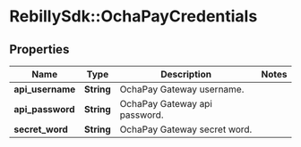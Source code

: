 # RebillySdk::OchaPayCredentials

## Properties
Name | Type | Description | Notes
------------ | ------------- | ------------- | -------------
**api_username** | **String** | OchaPay Gateway username. | 
**api_password** | **String** | OchaPay Gateway api password. | 
**secret_word** | **String** | OchaPay Gateway secret word. | 

